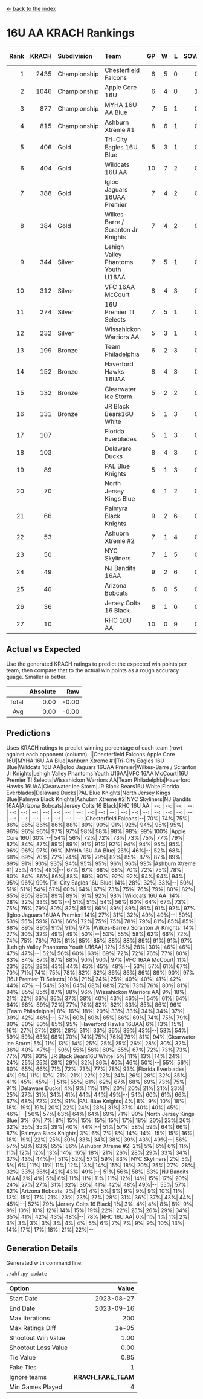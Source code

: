 [<- back to the index](readme.md)
# 16U AA KRACH Rankings
Rank|KRACH|Subdivision|Team|GP|W|L|SOW|SOL|T|SoS|Exp Wins|Win Diff
---:|---:|:---|:---|---:|---:|---:|---:|---:|---:|---:|---:|---:
1|2435|Championship|Chesterfield Falcons|6|5|0|0|0|1|415|5.8|-0.0
2|1046|Championship|Apple Core 16U|6|4|0|1|0|1|162|5.9|0.0
3|877|Championship|MYHA 16U AA Blue|7|5|1|0|0|1|508|5.8|-0.0
4|815|Championship|Ashburn Xtreme #1|8|6|1|0|0|1|432|6.8|-0.0
5|406|Gold|Tri-City Eagles 16U Blue|5|3|1|0|0|1|222|3.9|0.0
6|404|Gold|Wildcats 16U AA|10|7|2|0|0|1|351|7.8|-0.0
7|388|Gold|Igloo Jaguars 16UAA Premier|7|4|2|0|0|1|299|4.9|0.0
8|384|Gold|Wilkes-Barre / Scranton Jr Knights|7|4|2|0|0|1|324|4.9|0.0
9|344|Silver|Lehigh Valley Phantoms Youth U16AA|7|5|1|0|0|1|127|5.9|0.0
10|312|Silver|VFC 16AA McCourt|8|4|3|0|0|1|375|4.8|-0.0
11|274|Silver|16U Premier TI Selects|7|5|1|0|0|1|108|5.9|0.0
12|232|Silver|Wissahickon Warriors AA|5|3|1|0|0|1|259|3.9|0.0
13|199|Bronze|Team Philadelphia|6|2|3|0|0|1|742|2.8|-0.0
14|152|Bronze|Haverford Hawks 16UAA|8|4|3|0|0|1|189|4.9|0.0
15|132|Bronze|Clearwater Ice Storm|5|2|2|0|0|1|158|2.8|-0.0
16|131|Bronze|JR Black Bears16U White|5|1|3|0|0|1|320|1.9|0.0
17|107||Florida Everblades|5|1|3|0|0|1|448|1.8|-0.0
18|103||Delaware Ducks|8|4|3|0|0|1|189|4.9|0.0
19|89||PAL Blue Knights|5|1|3|0|0|1|236|1.9|0.0
20|70||North Jersey Kings Blue|4|1|2|0|0|1|164|1.9|0.0
21|66||Palmyra Black Knights|9|2|6|0|0|1|333|2.9|0.0
22|53||Ashubrn Xtreme #2|7|1|4|0|1|1|314|1.9|0.0
23|50||NYC Skyliners|7|1|5|0|0|1|198|1.9|0.0
24|49||NJ Bandits 16AA|9|2|6|0|0|1|262|2.9|0.0
25|40||Arizona Bobcats|6|0|5|0|0|1|769|0.8|-0.0
26|36||Jersey Colts 16 Black|8|1|6|0|0|1|228|1.9|0.0
27|10||RHC 16U AA|10|0|9|0|0|1|192|0.9|0.0

## Actual vs Expected
Use the generated KRACH ratings to predict the expected win points per team, then compare that to the actual win points as a rough accuracy guage. Smaller is better.

||Absolute|Raw
|---:|---:|---:
|Total|0.00|-0.00
|Avg|0.00|-0.00

## Predictions
Uses KRACH ratings to predict winning percentage of each team (row) against each opponent (column).
||Chesterfield Falcons|Apple Core 16U|MYHA 16U AA Blue|Ashburn Xtreme #1|Tri-City Eagles 16U Blue|Wildcats 16U AA|Igloo Jaguars 16UAA Premier|Wilkes-Barre / Scranton Jr Knights|Lehigh Valley Phantoms Youth U16AA|VFC 16AA McCourt|16U Premier TI Selects|Wissahickon Warriors AA|Team Philadelphia|Haverford Hawks 16UAA|Clearwater Ice Storm|JR Black Bears16U White|Florida Everblades|Delaware Ducks|PAL Blue Knights|North Jersey Kings Blue|Palmyra Black Knights|Ashubrn Xtreme #2|NYC Skyliners|NJ Bandits 16AA|Arizona Bobcats|Jersey Colts 16 Black|RHC 16U AA
| --: | --: | --: | --: | --: | --: | --: | --: | --: | --: | --: | --: | --: | --: | --: | --: | --: | --: | --: | --: | --: | --: | --: | --: | --: | --: | --: | --: 
|Chesterfield Falcons|--| 70%| 74%| 75%| 86%| 86%| 86%| 86%| 88%| 89%| 90%| 91%| 92%| 94%| 95%| 95%| 96%| 96%| 96%| 97%| 97%| 98%| 98%| 98%| 98%| 99%|100%
|Apple Core 16U| 30%|--| 54%| 56%| 72%| 72%| 73%| 73%| 75%| 77%| 79%| 82%| 84%| 87%| 89%| 89%| 91%| 91%| 92%| 94%| 94%| 95%| 95%| 96%| 96%| 97%| 99%
|MYHA 16U AA Blue| 26%| 46%|--| 52%| 68%| 68%| 69%| 70%| 72%| 74%| 76%| 79%| 82%| 85%| 87%| 87%| 89%| 89%| 91%| 93%| 93%| 94%| 95%| 95%| 96%| 96%| 99%
|Ashburn Xtreme #1| 25%| 44%| 48%|--| 67%| 67%| 68%| 68%| 70%| 72%| 75%| 78%| 80%| 84%| 86%| 86%| 88%| 89%| 90%| 92%| 92%| 94%| 94%| 94%| 95%| 96%| 99%
|Tri-City Eagles 16U Blue| 14%| 28%| 32%| 33%|--| 50%| 51%| 51%| 54%| 57%| 60%| 64%| 67%| 73%| 75%| 76%| 79%| 80%| 82%| 85%| 86%| 89%| 89%| 89%| 91%| 92%| 98%
|Wildcats 16U AA| 14%| 28%| 32%| 33%| 50%|--| 51%| 51%| 54%| 56%| 60%| 64%| 67%| 73%| 75%| 76%| 79%| 80%| 82%| 85%| 86%| 89%| 89%| 89%| 91%| 92%| 97%
|Igloo Jaguars 16UAA Premier| 14%| 27%| 31%| 32%| 49%| 49%|--| 50%| 53%| 55%| 59%| 63%| 66%| 72%| 75%| 75%| 78%| 79%| 81%| 85%| 85%| 88%| 89%| 89%| 91%| 91%| 97%
|Wilkes-Barre / Scranton Jr Knights| 14%| 27%| 30%| 32%| 49%| 49%| 50%|--| 53%| 55%| 58%| 62%| 66%| 72%| 74%| 75%| 78%| 79%| 81%| 85%| 85%| 88%| 88%| 89%| 91%| 91%| 97%
|Lehigh Valley Phantoms Youth U16AA| 12%| 25%| 28%| 30%| 46%| 46%| 47%| 47%|--| 52%| 56%| 60%| 63%| 69%| 72%| 72%| 76%| 77%| 80%| 83%| 84%| 87%| 87%| 88%| 90%| 90%| 97%
|VFC 16AA McCourt| 11%| 23%| 26%| 28%| 43%| 44%| 45%| 45%| 48%|--| 53%| 57%| 61%| 67%| 70%| 71%| 74%| 75%| 78%| 82%| 82%| 86%| 86%| 86%| 89%| 90%| 97%
|16U Premier TI Selects| 10%| 21%| 24%| 25%| 40%| 40%| 41%| 42%| 44%| 47%|--| 54%| 58%| 64%| 68%| 68%| 72%| 73%| 76%| 80%| 81%| 84%| 85%| 85%| 87%| 88%| 96%
|Wissahickon Warriors AA|  9%| 18%| 21%| 22%| 36%| 36%| 37%| 38%| 40%| 43%| 46%|--| 54%| 61%| 64%| 64%| 68%| 69%| 72%| 77%| 78%| 82%| 82%| 83%| 85%| 86%| 96%
|Team Philadelphia|  8%| 16%| 18%| 20%| 33%| 33%| 34%| 34%| 37%| 39%| 42%| 46%|--| 57%| 60%| 60%| 65%| 66%| 69%| 74%| 75%| 79%| 80%| 80%| 83%| 85%| 95%
|Haverford Hawks 16UAA|  6%| 13%| 15%| 16%| 27%| 27%| 28%| 28%| 31%| 33%| 36%| 39%| 43%|--| 53%| 54%| 59%| 59%| 63%| 68%| 70%| 74%| 75%| 76%| 79%| 81%| 94%
|Clearwater Ice Storm|  5%| 11%| 13%| 14%| 25%| 25%| 25%| 26%| 28%| 30%| 32%| 36%| 40%| 47%|--| 50%| 55%| 56%| 60%| 65%| 67%| 72%| 73%| 73%| 77%| 78%| 93%
|JR Black Bears16U White|  5%| 11%| 13%| 14%| 24%| 24%| 25%| 25%| 28%| 29%| 32%| 36%| 40%| 46%| 50%|--| 55%| 56%| 60%| 65%| 66%| 71%| 72%| 73%| 77%| 78%| 93%
|Florida Everblades|  4%|  9%| 11%| 12%| 21%| 21%| 22%| 22%| 24%| 26%| 28%| 32%| 35%| 41%| 45%| 45%|--| 51%| 55%| 61%| 62%| 67%| 68%| 69%| 73%| 75%| 91%
|Delaware Ducks|  4%|  9%| 11%| 11%| 20%| 20%| 21%| 21%| 23%| 25%| 27%| 31%| 34%| 41%| 44%| 44%| 49%|--| 54%| 60%| 61%| 66%| 67%| 68%| 72%| 74%| 91%
|PAL Blue Knights|  4%|  8%|  9%| 10%| 18%| 18%| 19%| 19%| 20%| 22%| 24%| 28%| 31%| 37%| 40%| 40%| 45%| 46%|--| 56%| 57%| 63%| 64%| 64%| 69%| 71%| 90%
|North Jersey Kings Blue|  3%|  6%|  7%|  8%| 15%| 15%| 15%| 15%| 17%| 18%| 20%| 23%| 26%| 32%| 35%| 35%| 39%| 40%| 44%|--| 51%| 57%| 58%| 59%| 64%| 66%| 87%
|Palmyra Black Knights|  3%|  6%|  7%|  8%| 14%| 14%| 15%| 15%| 16%| 18%| 19%| 22%| 25%| 30%| 33%| 34%| 38%| 39%| 43%| 49%|--| 56%| 57%| 58%| 63%| 65%| 86%
|Ashubrn Xtreme #2|  2%|  5%|  6%|  6%| 11%| 11%| 12%| 12%| 13%| 14%| 16%| 18%| 21%| 26%| 28%| 29%| 33%| 34%| 37%| 43%| 44%|--| 51%| 52%| 57%| 59%| 83%
|NYC Skyliners|  2%|  5%|  5%|  6%| 11%| 11%| 11%| 12%| 13%| 14%| 15%| 18%| 20%| 25%| 27%| 28%| 32%| 33%| 36%| 42%| 43%| 49%|--| 51%| 56%| 58%| 83%
|NJ Bandits 16AA|  2%|  4%|  5%|  6%| 11%| 11%| 11%| 11%| 12%| 14%| 15%| 17%| 20%| 24%| 27%| 27%| 31%| 32%| 36%| 41%| 42%| 48%| 49%|--| 55%| 57%| 82%
|Arizona Bobcats|  2%|  4%|  4%|  5%|  9%|  9%|  9%|  9%| 10%| 11%| 13%| 15%| 17%| 21%| 23%| 23%| 27%| 28%| 31%| 36%| 37%| 43%| 44%| 45%|--| 52%| 79%
|Jersey Colts 16 Black|  1%|  3%|  4%|  4%|  8%|  8%|  9%|  9%| 10%| 10%| 12%| 14%| 15%| 19%| 22%| 22%| 25%| 26%| 29%| 34%| 35%| 41%| 42%| 43%| 48%|--| 78%
|RHC 16U AA|  0%|  1%|  1%|  1%|  2%|  3%|  3%|  3%|  3%|  3%|  4%|  4%|  5%|  6%|  7%|  7%|  9%|  9%| 10%| 13%| 14%| 17%| 17%| 18%| 21%| 22%|--

## Generation Details

Generated with command line:
```
./ahf.py update
```

| Option | Value |
| :----- | ----: |
| Start Date | 2023-08-27 |
| End Date | 2023-09-16 |
| Max Iterations | 200 |
| Max Ratings Diff | 1e-05 |
| Shootout Win Value | 1.00 |
| Shootout Loss Value | 0.00 |
| Tie Value | 0.85 |
| Fake Ties | 1 |
| Ignore teams | __KRACH_FAKE_TEAM__ |
| Min Games Played | 4 |

